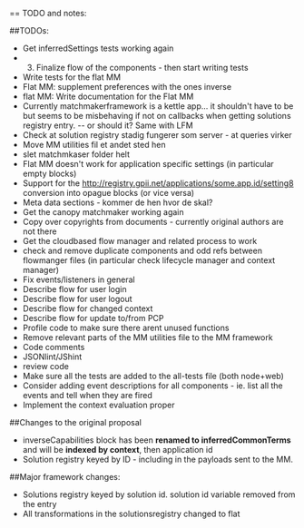 == TODO and notes:





##TODOs:
* Get inferredSettings tests working again
* 3) Finalize flow of the components - then start writing tests
* Write tests for the flat MM
* Flat MM: supplement preferences with the ones inverse
* flat MM: Write documentation for the Flat MM
* Currently matchmakerframework is a kettle app... it shouldn't have to be but seems to be misbehaving if not on callbacks when getting solutions  registry entry. -- or should it? Same with LFM
* Check at solution registry stadig fungerer som server - at queries virker
* Move MM utilities fil et andet sted hen
* slet matchmkaser folder helt
* Flat MM doesn't work for application specific settings (in particular empty blocks)
* Support for the http://registry.gpii.net/applications/some.app.id/setting8 conversion into opague blocks (or vice versa)
* Meta data sections - kommer de hen hvor de skal?
* Get the canopy matchmaker working again
* Copy over copyrights from documents - currently original authors are not there
* Get the cloudbased flow manager and related process to work
* check and remove duplicate components and odd refs between flowmanger files (in particular check lifecycle manager and context manager)
* Fix events/listeners in general
* Describe flow for user login
* Describe flow for user logout
* Describe flow for changed context
* Describe flow for update to/from PCP
* Profile code to make sure there arent unused functions
* Remove relevant parts of the MM utilities file to the MM framework
* Code comments
* JSONlint/JShint
* review code
* Make sure all the tests are added to the all-tests file (both node+web)
* Consider adding event descriptions for all components - ie. list all the events and tell when they are fired
* Implement the context evaluation proper

##Changes to the original proposal
* inverseCapabilities block has been **renamed to inferredCommonTerms** and will be **indexed by context**, then application id
* Solution registry keyed by ID - including in the payloads sent to the MM.

##Major framework changes:
* Solutions registry keyed by solution id. solution id variable removed from the entry
* All transformations in the solutionsregistry changed to flat





